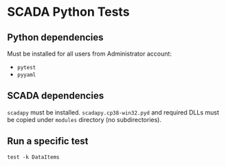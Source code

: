 # SCADA Python Tests

## Python dependencies

Must be installed for all users from Administrator account:

- `pytest`
- `pyyaml`

## SCADA dependencies

`scadapy` must be installed. `scadapy.cp38-win32.pyd` and required DLLs must be copied under `modules` directory (no subdirectories).

## Run a specific test

```batch
test -k DataItems
```
